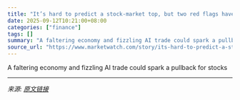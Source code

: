```yaml
---
title: "It’s hard to predict a stock-market top, but two red flags have this analyst eyeing the eject button"
date: 2025-09-12T10:21:00+08:00
categories: ["finance"]
tags: []
summary: "A faltering economy and fizzling AI trade could spark a pullback for stocks"
source_url: "https://www.marketwatch.com/story/its-hard-to-predict-a-stock-market-top-but-two-red-flags-have-this-analyst-eyeing-the-eject-button-98b3d0c7?mod=mw_rss_topstories"
---
```


A faltering economy and fizzling AI trade could spark a pullback for stocks

---

*来源: [原文链接](https://www.marketwatch.com/story/its-hard-to-predict-a-stock-market-top-but-two-red-flags-have-this-analyst-eyeing-the-eject-button-98b3d0c7?mod=mw_rss_topstories)*
